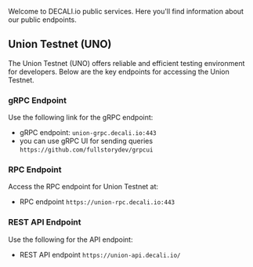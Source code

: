 Welcome to DECALI.io public services. Here you'll find information about our public endpoints.

## Union Testnet (UNO)

The Union Testnet (UNO) offers reliable and efficient testing environment for developers. Below are the key endpoints for accessing the Union Testnet.

### gRPC Endpoint

Use the following link for the gRPC endpoint:

- gRPC endpoint: `union-grpc.decali.io:443`
- you can use gRPC UI for sending queries `https://github.com/fullstorydev/grpcui`

### RPC Endpoint

Access the RPC endpoint for Union Testnet at:

- RPC endpoint `https://union-rpc.decali.io:443`

### REST API Endpoint

Use the following for the API endpoint:

- REST API endpoint `https://union-api.decali.io/`
